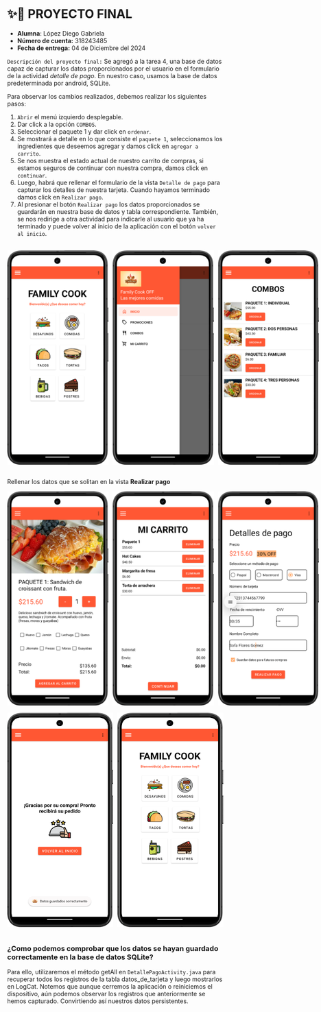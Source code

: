 # ✨📌 PROYECTO FINAL 

* **Alumna**: López Diego Gabriela 
* **Número de cuenta:** 318243485
* **Fecha de entrega:** 04 de Diciembre del 2024




`Descripción del proyecto final:` Se agregó a la tarea 4, una base de datos capaz de capturar los datos proporcionados por el usuario en el formulario de la actividad _detalle de pago_. 
En nuestro caso, usamos la base de datos predeterminada por android, SQLite. 

Para observar los cambios realizados, debemos realizar los siguientes pasos:


1. `Abrir` el menú izquierdo desplegable. 
2. Dar click a la opción `COMBOS`.
3. Seleccionar el paquete 1 y dar click en `ordenar`.
4. Se mostrará a detalle en lo que consiste el `paquete 1`, seleccionamos los ingredientes que deseemos agregar y damos click en `agregar a carrito`.
5. Se nos muestra el estado actual de nuestro carrito de compras, si estamos seguros de continuar con nuestra compra, damos click en `continuar`. 
6. Luego, habrá que rellenar el formulario de la vista `Detalle de pago` para capturar los detalles de nuestra tarjeta. Cuando hayamos terminado damos click en `Realizar pago`.
7. Al presionar el botón `Realizar pago` los datos proporcionados se guardarán en nuestra base de datos y tabla correspondiente. También, se nos redirige a otra actividad para indicarle al usuario que ya ha terminado y puede volver al inicio de la aplicación con el botón `volver al inicio`.

<br>

<div style="display: flex; gap: 10px;">
    <img src="img-proyecto/cap2.png" width="250" height="500">
    <img src="img-proyecto/cap5.png" width="250" height="500">
    <img src="img-proyecto/cap11.png" width="250" height="500">
</div>

</br>

Rellenar los datos que se solitan en la vista **Realizar pago**
<div style="display: flex; gap: 10px;">
    <img src="img-proyecto/cap13.png" width="250" height="500">
    <img src="img-proyecto/cap12.png" width="250" height="500">
    <img src="img-proyecto/cap19.png" width="250" height="500">
</div>

</br>
<div style="display: flex; gap: 10px;">
    <img src="img-proyecto/cap20.png" width="250" height="500">
    <img src="img-proyecto/cap2.png" width="250" height="500">
</div>
</br>

### ¿Como podemos comprobar que los datos se hayan guardado correctamente en la base de datos SQLite?

Para ello, utilizaremos el método getAll en `DetallePagoActivity.java` para recuperar todos los registros de la tabla datos_de_tarjeta y luego mostrarlos en LogCat. Notemos que aunque cerremos la aplicación o reiniciemos el dispositivo, aún podemos observar los registros que anteriormente se hemos capturado. 
Convirtiendo así nuestros datos persistentes. 

</br>

</br>
